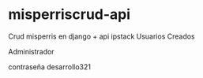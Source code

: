 # misperriscrud-api
Crud misperris en django + api ipstack
Usuarios Creados

Administrador

contraseña desarrollo321
